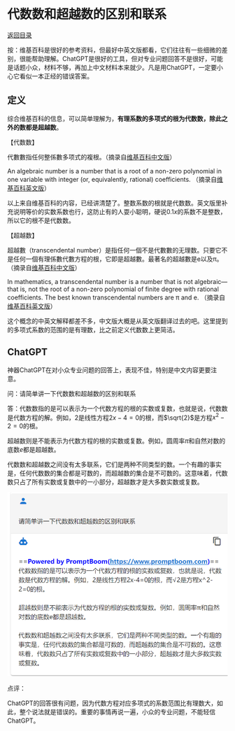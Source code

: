 # 代数数和超越数的区别和联系

[返回目录](index.md)

按：维基百科是很好的参考资料，但最好中英文版都看，它们往往有一些细微的差别，很能帮助理解。ChatGPT是很好的工具，但对专业问题回答不是很好，可能是话题小众，材料不够，再加上中文材料本来就少。凡是用ChatGPT，一定要小心它看似一本正经的错误答案。

## 定义

综合维基百科的信息，可以简单理解为，**有理系数的多项式的根为代数数，除此之外的数都是超越数**。

【代数数】

代數數指任何整係數多项式的複根。（摘录自[维基百科中文版](https://zh.wikipedia.org/wiki/%E4%BB%A3%E6%95%B8%E6%95%B8)）

An algebraic number is a number that is a root of a non-zero polynomial in one variable with integer (or, equivalently, rational) coefficients. （摘录自[维基百科英文版](https://en.wikipedia.org/wiki/Algebraic_number)）

以上来自维基百科的内容，已经讲清楚了。整数系数的根就是代数数。英文版里补充说明等价的实数系数也行，这防止有的人耍小聪明，硬说$0.1x$的系数不是整数，所以它的根不是代数数。

【超越数】

超越數（transcendental number）是指任何一個不是代數數的无理数。只要它不是任何一個有理係數代數方程的根，它即是超越數。最著名的超越數是e以及π。（摘录自[维基百科中文版](https://zh.wikipedia.org/wiki/%E8%B6%85%E8%B6%8A%E6%95%B8)）

In mathematics, a transcendental number is a number that is not algebraic—that is, not the root of a non-zero polynomial of finite degree with rational coefficients. The best known transcendental numbers are π and e. （摘录自[维基百科英文版](https://en.wikipedia.org/wiki/Transcendental_number)）

这个概念的中英文解释都差不多，中文版大概是从英文版翻译过去的吧。这里提到的多项式系数的范围的是有理数，比之前定义代数数上更简洁。

## ChatGPT

神器ChatGPT在对小众专业问题的回答上，表现不佳，特别是中文内容更要注意。

问：请简单讲一下代数数和超越数的区别和联系

答：代数数指的是可以表示为一个代数方程的根的实数或复数，也就是说，代数数是代数方程的解。例如，$2$是线性方程$2x-4=0$的根，而$\sqrt{2}$是方程$x^2-2=0$的根。

超越数则是不能表示为代数方程的根的实数或复数。例如，圆周率$π$和自然对数的底数$e$都是超越数。

代数数和超越数之间没有太多联系，它们是两种不同类型的数。一个有趣的事实是，任何代数数的集合都是可数的，而超越数的集合是不可数的。这意味着，代数数只占了所有实数或复数中的一小部分，超越数才是大多数实数或复数。

![Algebraic and Transcendental Numbers](images/algebraic_and_transcendental_numbers_chatgpt.png)

点评：

ChatGPT的回答很有问题，因为代数方程对应多项式的系数范围比有理数大，如此，整个说法就是错误的。重要的事情再说一遍，小众的专业问题，不能轻信ChatGPT。

<script>
MathJax = {
  tex: {
    inlineMath: [['$', '$'], ['\\(', '\\)']]
  }
};
</script>
<script id="MathJax-script" async
  src="https://cdn.jsdelivr.net/npm/mathjax@3/es5/tex-chtml.js">
</script>